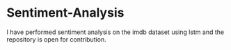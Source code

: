 # Sentiment-Analysis

I have performed sentiment analysis on the imdb dataset using lstm and the repository is open for contribution.
